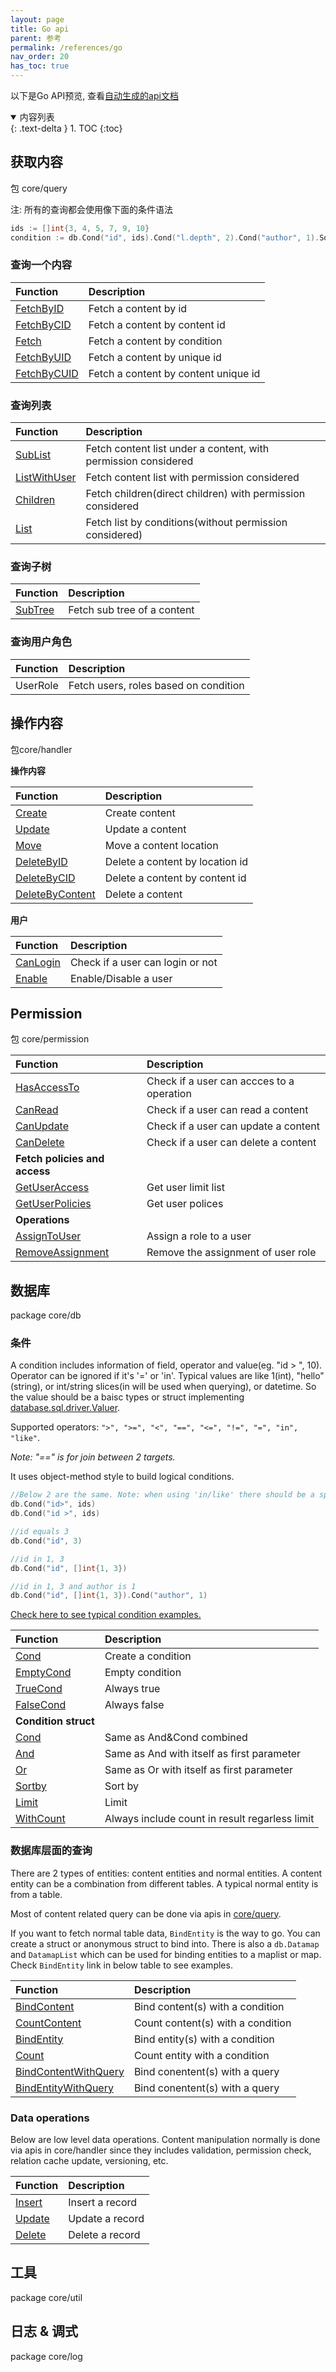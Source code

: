 ```yaml
---
layout: page
title: Go api
parent: 参考
permalink: /references/go
nav_order: 20
has_toc: true
---
```


以下是Go API预览, 查看[自动生成的api文档](https://pkg.go.dev/github.com/digimakergo/digimaker#section-documentation)

<details open markdown="block">
  <summary>
    内容列表
  </summary>
  {: .text-delta }
1. TOC
{:toc}
</details>

## 获取内容
包 core/query

注: 所有的查询都会使用像下面的条件语法

```go
ids := []int{3, 4, 5, 7, 9, 10}
condition := db.Cond("id", ids).Cond("l.depth", 2).Cond("author", 1).Sortby("modified desc").Limit(0, 2)
```

### 查询一个内容

| Function        | Description       
|:-------------|:---------------------|
| [FetchByID](https://pkg.go.dev/github.com/digimakergo/digimaker/core/query#FetchByID)       |  Fetch a content by id  |
| [FetchByCID](https://pkg.go.dev/github.com/digimakergo/digimaker/core/query#FetchByCID)     |  Fetch a content by content id  |
| [Fetch](https://pkg.go.dev/github.com/digimakergo/digimaker/core/query#Fetch)           |  Fetch a content by condition  |
| [FetchByUID](https://pkg.go.dev/github.com/digimakergo/digimaker/core/query#FetchByUID)     |  Fetch a content by unique id  |
| [FetchByCUID](https://pkg.go.dev/github.com/digimakergo/digimaker/core/query#FetchByCUID)   |  Fetch a content by content unique id  |


### 查询列表

| Function        | Description       
|:-------------|:---------------------|
| [SubList](https://pkg.go.dev/github.com/digimakergo/digimaker/core/query#SubList)       |  Fetch content list under a content, with permission considered  |
| [ListWithUser](https://pkg.go.dev/github.com/digimakergo/digimaker/core/query#ListWithUser)  |  Fetch content list with permission considered |
| [Children](https://pkg.go.dev/github.com/digimakergo/digimaker/core/query#Children)      |  Fetch children(direct children) with permission considered  |
| [List](https://pkg.go.dev/github.com/digimakergo/digimaker/core/query#List)     |  Fetch list by conditions(without permission considered)  |

### 查询子树

| Function        | Description       
|:-------------|:---------------------|
| [SubTree](https://pkg.go.dev/github.com/digimakergo/digimaker/core/query#SubTree)        |  Fetch sub tree of a content  |

### 查询用户角色

| Function        | Description       
|:-------------|:---------------------|
| UserRole  |  Fetch users, roles based on condition |

## 操作内容
包core/handler

**操作内容**

| Function        | Description       
|:-------------|:---------------------|
| [Create](https://pkg.go.dev/github.com/digimakergo/digimaker/core/handler#ContentHandler.Create)        |  Create content |
| [Update](https://pkg.go.dev/github.com/digimakergo/digimaker/core/handler#ContentHandler.Update)        |  Update a content |
| [Move](https://pkg.go.dev/github.com/digimakergo/digimaker/core/handler#ContentHandler.Move)        |  Move a content location |
| [DeleteByID](https://pkg.go.dev/github.com/digimakergo/digimaker/core/handler#ContentHandler.DeleteByID)        |  Delete a content by location id |
| [DeleteByCID](https://pkg.go.dev/github.com/digimakergo/digimaker/core/handler#ContentHandler.DeleteByCID)        |  Delete a content by content id |
| [DeleteByContent](https://pkg.go.dev/github.com/digimakergo/digimaker/core/handler#ContentHandler.DeleteByContent)        |  Delete a content |


**用户**

| Function        | Description       
|:-------------|:---------------------|
| [CanLogin](https://pkg.go.dev/github.com/digimakergo/digimaker/core/handler#CanLogin)        |  Check if a user can login or not |
| [Enable](https://pkg.go.dev/github.com/digimakergo/digimaker/core/handler#Enable)        |  Enable/Disable a user |

## Permission
包 core/permission

| Function        | Description       
|:-------------|:---------------------|
| [HasAccessTo](https://pkg.go.dev/github.com/digimakergo/digimaker/core/permission#HasAccessTo)        |  Check if a user can accces to a operation |
| [CanRead](https://pkg.go.dev/github.com/digimakergo/digimaker/core/permission#CanRead)        |  Check if a user can read a content |
| [CanUpdate](https://pkg.go.dev/github.com/digimakergo/digimaker/core/permission#CanUpdate)        |  Check if a user can update a content |
| [CanDelete](https://pkg.go.dev/github.com/digimakergo/digimaker/core/permission#CanDelete)        |  Check if a user can delete a content |
| **Fetch policies and access**        |   |
| [GetUserAccess](https://pkg.go.dev/github.com/digimakergo/digimaker/core/permission#GetUserAccess)        |  Get user limit list|
| [GetUserPolicies](https://pkg.go.dev/github.com/digimakergo/digimaker/core/permission#GetUserPolicies)        |  Get user polices|
| **Operations**| |
| [AssignToUser](https://pkg.go.dev/github.com/digimakergo/digimaker/core/permission#AssignToUser)        |  Assign a role to a user|
| [RemoveAssignment](https://pkg.go.dev/github.com/digimakergo/digimaker/core/permission#RemoveAssignment)        |  Remove the assignment of user role|

## 数据库
package core/db


### 条件

A condition includes information of field, operator and value(eg. "id > ", 10). Operator can be ignored if it's '=' or 'in'. Typical values are like 1(int), "hello"(string), or int/string slices(in will be used when querying), or datetime. So the value should be a baisc types or struct implementing  [database.sql.driver.Valuer](https://golang.org/pkg/database/sql/driver/#Valuer).

Supported operators: `">", ">=", "<", "==", "<=", "!=", "=", "in", "like"`. 

*Note: "==" is for join between 2 targets.*

It uses object-method style to build logical conditions.

```go
//Below 2 are the same. Note: when using 'in/like' there should be a space before the operator
db.Cond("id>", ids)
db.Cond("id >", ids)

//id equals 3
db.Cond("id", 3)

//id in 1, 3
db.Cond("id", []int{1, 3})

//id in 1, 3 and author is 1
db.Cond("id", []int{1, 3}).Cond("author", 1)
```

[Check here to see typical condition examples.](https://pkg.go.dev/github.com/digimakergo/digimaker/core/db#example-Cond)

| Function        | Description       
|:-------------|:---------------------|
| [Cond](https://pkg.go.dev/github.com/digimakergo/digimaker/core/db#Cond)        |  Create a condition |
| [EmptyCond](https://pkg.go.dev/github.com/digimakergo/digimaker/core/db#EmptyCond)        |  Empty condition |
| [TrueCond](https://pkg.go.dev/github.com/digimakergo/digimaker/core/db#TrueCond)        |  Always true |
| [FalseCond](https://pkg.go.dev/github.com/digimakergo/digimaker/core/db#FalseCond)        |  Always false |
| **Condition struct**| |
| [Cond](https://pkg.go.dev/github.com/digimakergo/digimaker/core/db#Condition.Cond)     |  Same as And&Cond combined |
| [And](https://pkg.go.dev/github.com/digimakergo/digimaker/core/db#Condition.And)   | Same as And with itself as first parameter |
| [Or](https://pkg.go.dev/github.com/digimakergo/digimaker/core/db#Condition.Or)    | Same as Or with itself as first parameter |
| [Sortby](https://pkg.go.dev/github.com/digimakergo/digimaker/core/db#Condition.Sortby)        |  Sort by |
| [Limit](https://pkg.go.dev/github.com/digimakergo/digimaker/core/db#Condition.Limit)        |  Limit |
| [WithCount](https://pkg.go.dev/github.com/digimakergo/digimaker/core/db#Condition.WithCount)   |  Always include count in result regarless limit |

### 数据库层面的查询
There are 2 types of entities: content entities and normal entities. A content entity can be a combination from different tables. A typical normal entity is from a table.

Most of content related query can be done via apis in [core/query](#package-corequery).

If you want to fetch normal table data, `BindEntity` is the way to go. You can create a struct or anonymous struct to bind into. There is also a `db.Datamap` and `DatamapList` which can be used for binding entities to a maplist or map. Check `BindEntity` link in below table to see examples.

| Function        | Description       
|:-------------|:---------------------|
| [BindContent](https://pkg.go.dev/github.com/digimakergo/digimaker/core/db#BindContent)        |  Bind content(s) with a condition |
| [CountContent](https://pkg.go.dev/github.com/digimakergo/digimaker/core/db#CountContent)        |  Count content(s) with a condition |
| [BindEntity](https://pkg.go.dev/github.com/digimakergo/digimaker/core/db#BindEntity)        |  Bind entity(s) with a condition |
| [Count](https://pkg.go.dev/github.com/digimakergo/digimaker/core/db#Count)        |   Count entity with a condition |
| [BindContentWithQuery](https://pkg.go.dev/github.com/digimakergo/digimaker/core/db#BindContentWithQuery)        |  Bind conentent(s) with a query|
| [BindEntityWithQuery](https://pkg.go.dev/github.com/digimakergo/digimaker/core/db#BindEntityWithQuery)        |  Bind conentent(s) with a query|

### Data operations
Below are low level data operations. Content manipulation normally is done via apis in core/handler since they includes validation, permission check, relation cache update, versioning, etc.

| Function        | Description       
|:-------------|:---------------------|
| [Insert](https://pkg.go.dev/github.com/digimakergo/digimaker/core/db#Insert)        |  Insert a record |
| [Update](https://pkg.go.dev/github.com/digimakergo/digimaker/core/db#Update)        |  Update a record |
| [Delete](https://pkg.go.dev/github.com/digimakergo/digimaker/core/db#Delete)        |  Delete a record |




## 工具
package core/util

## 日志 & 调式
package core/log

